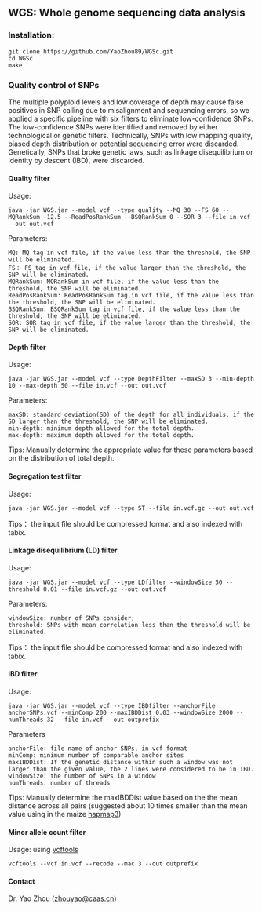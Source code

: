## WGS: Whole genome sequencing data analysis

### Installation:

    git clone https://github.com/YaoZhou89/WGSc.git
    cd WGSc
    make
### Quality control of SNPs 

The multiple polyploid levels and low coverage of depth may cause false positives in SNP calling due to misalignment and sequencing errors, so we applied a specific pipeline with six filters to eliminate low-confidence SNPs. The low-confidence SNPs were identified and removed by either technological or genetic filters. Technically, SNPs with low mapping quality, biased depth distribution or potential sequencing error were discarded. Genetically, SNPs that broke genetic laws, such as linkage disequilibrium or identity by descent (IBD), were discarded.

#### Quality filter

Usage:

```shell
java -jar WGS.jar --model vcf --type quality --MQ 30 --FS 60 --MQRankSum -12.5 --ReadPosRankSum --BSQRankSum 0 --SOR 3 --file in.vcf --out out.vcf
```

Parameters:

```
MQ: MQ tag in vcf file, if the value less than the threshold, the SNP will be eliminated.
FS： FS tag in vcf file, if the value larger than the threshold, the SNP will be eliminated.
MQRankSum: MQRankSum in vcf file, if the value less than the threshold, the SNP will be eliminated.
ReadPosRankSum: ReadPosRankSum tag,in vcf file, if the value less than the threshold, the SNP will be eliminated.
BSQRankSum: BSQRankSum tag in vcf file, if the value less than the threshold, the SNP will be eliminated.
SOR: SOR tag in vcf file, if the value larger than the threshold, the SNP will be eliminated.
```

#### Depth filter

Usage:

```shell
java -jar WGS.jar --model vcf --type DepthFilter --maxSD 3 --min-depth 10 --max-depth 50 --file in.vcf --out out.vcf
```

Parameters:

```shell
maxSD: standard deviation(SD) of the depth for all individuals, if the SD larger than the threshold, the SNP will be eliminated.
min-depth: minimum depth allowed for the total depth.
max-depth: maximum depth allowed for the total depth.
```

Tips:  Manually determine the appropriate value for these parameters based on the distribution of total depth.

#### Segregation test filter

Usage:

```shell
java -jar WGS.jar --model vcf --type ST --file in.vcf.gz --out out.vcf
```

Tips： the input file should be compressed format and also indexed with tabix.

#### Linkage disequilibrium (LD) filter

Usage:

```shell
java -jar WGS.jar --model vcf --type LDfilter --windowSize 50 --threshold 0.01 --file in.vcf.gz --out out.vcf
```

Parameters:

```shell
windowSize: number of SNPs consider;
threshold: SNPs with mean correlation less than the threshold will be eliminated.
```

Tips： the input file should be compressed format and also indexed with tabix.

#### IBD filter

Usage:

```shell
java -jar WGS.jar --model vcf --type IBDfilter --anchorFile anchorSNPs.vcf --minComp 200 --maxIBDDist 0.03 --windowSize 2000 --numThreads 32 --file in.vcf --out outprefix
```

Parameters

```shell
anchorFile: file name of anchor SNPs, in vcf format
minComp: minimum number of comparable anchor sites
maxIBDDist: If the genetic distance within such a window was not larger than the given value, the 2 lines were considered to be in IBD. 
windowSize: the number of SNPs in a window 
numThreads: number of threads
```

Tips: Manually determine the maxIBDDist value based on the the mean distance across all pairs (suggested about 10 times smaller than the mean value using in the maize [hapmap3](https://academic.oup.com/gigascience/article/7/4/gix134/4782225))

#### Minor allele count filter

Usage: using [vcftools](http://vcftools.sourceforge.net/)

```shell
vcftools --vcf in.vcf --recode --mac 3 --out outprefix
```

#### Contact

Dr. Yao Zhou (zhouyao@caas.cn)

